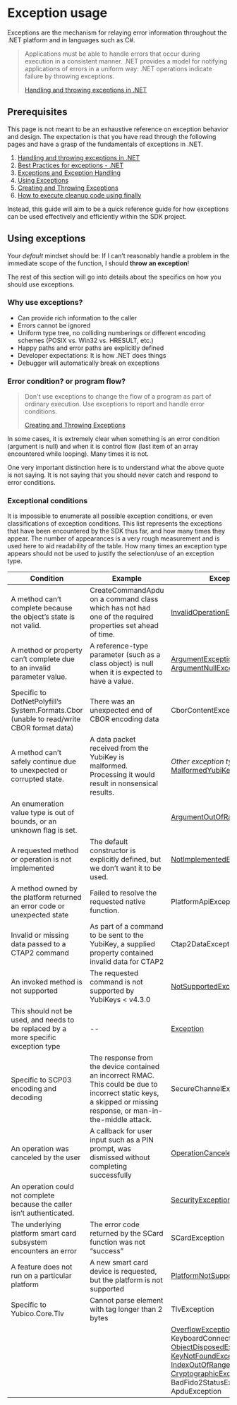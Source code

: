 ﻿<!-- Copyright 2025 Yubico AB

Licensed under the Apache License, Version 2.0 (the "License");
you may not use this file except in compliance with the License.
You may obtain a copy of the License at

    http://www.apache.org/licenses/LICENSE-2.0

Unless required by applicable law or agreed to in writing, software
distributed under the License is distributed on an "AS IS" BASIS,
WITHOUT WARRANTIES OR CONDITIONS OF ANY KIND, either express or implied.
See the License for the specific language governing permissions and
limitations under the License. -->

# Exception usage

Exceptions are the mechanism for relaying error information throughout the .NET platform and in languages
such as C#.

> Applications must be able to handle errors that occur during execution in a consistent manner. .NET provides
> a model for notifying applications of errors in a uniform way: .NET operations indicate failure by throwing
> exceptions.
>
> [Handling and throwing exceptions in .NET](https://docs.microsoft.com/en-us/dotnet/standard/exceptions/)

## Prerequisites

This page is not meant to be an exhaustive reference on exception behavior and design. The expectation is that
you have read through the following pages and have a grasp of the fundamentals of exceptions in .NET.

1. [Handling and throwing exceptions in .NET](https://docs.microsoft.com/en-us/dotnet/standard/exceptions/)
2. [Best Practices for exceptions - .NET](https://docs.microsoft.com/en-us/dotnet/standard/exceptions/best-practices-for-exceptions)
3. [Exceptions and Exception Handling](https://docs.microsoft.com/en-us/dotnet/csharp/programming-guide/exceptions/)
4. [Using Exceptions](https://docs.microsoft.com/en-us/dotnet/csharp/programming-guide/exceptions/using-exceptions)
5. [Creating and Throwing Exceptions](https://docs.microsoft.com/en-us/dotnet/csharp/programming-guide/exceptions/creating-and-throwing-exceptions)
6. [How to execute cleanup code using finally](https://docs.microsoft.com/en-us/dotnet/csharp/programming-guide/exceptions/how-to-execute-cleanup-code-using-finally)

Instead, this guide will aim to be a quick reference guide for how exceptions can be used effectively and
efficiently within the SDK project.

## Using exceptions

Your *default* mindset should be: If I can’t reasonably handle a problem in the immediate scope of the function,
I should **throw an exception**!

The rest of this section will go into details about the specifics on how you should use exceptions.

### Why use exceptions?

- Can provide rich information to the caller
- Errors cannot be ignored
- Uniform type tree, no colliding numberings or different encoding schemes (POSIX vs. Win32 vs. HRESULT, etc.)
- Happy paths and error paths are explicitly defined
- Developer expectations: It is how .NET does things
- Debugger will automatically break on exceptions

### Error condition? or program flow?

> Don't use exceptions to change the flow of a program as part of ordinary execution. Use exceptions to report
> and handle error conditions.
>
> [Creating and Throwing Exceptions](https://docs.microsoft.com/en-us/dotnet/csharp/programming-guide/exceptions/creating-and-throwing-exceptions#things-to-avoid-when-throwing-exceptions)

In some cases, it is extremely clear when something is an error condition (argument is null) and when it is control
flow (last item of an array encountered while looping). Many times it is not.

One very important distinction here is to understand what the above quote is not saying. It is not saying that you
should never catch and respond to error conditions.

### Exceptional conditions

It is impossible to enumerate all possible exception conditions, or even classifications of exception conditions.
This list represents the exceptions that have been encountered by the SDK thus far, and how many times they appear.
The number of appearances is a very rough measurement and is used here to aid readability of the table. How many
times an exception type appears should not be used to justify the selection/use of an exception type.

| Condition                                                                                | Example                                                                                                                                                           | Exception type                                                                                                                                                                                                                                                                                                                                                                                                                                                                                                                                                                                                                                                                                                | Appearances |
|------------------------------------------------------------------------------------------|-------------------------------------------------------------------------------------------------------------------------------------------------------------------|---------------------------------------------------------------------------------------------------------------------------------------------------------------------------------------------------------------------------------------------------------------------------------------------------------------------------------------------------------------------------------------------------------------------------------------------------------------------------------------------------------------------------------------------------------------------------------------------------------------------------------------------------------------------------------------------------------------|-------------|
| A method can’t complete because the object’s state is not valid.                         | CreateCommandApdu on a command class which has not had one of the required properties set ahead of time.                                                          | [InvalidOperationException](https://docs.microsoft.com/en-us/dotnet/api/system.invalidoperationexception?view=net-5.0)                                                                                                                                                                                                                                                                                                                                                                                                                                                                                                                                                                                        | 193         |
| A method or property can’t complete due to an invalid parameter value.                   | A reference-type parameter (such as a class object) is null when it is expected to have a value.                                                                  | [ArgumentException](https://docs.microsoft.com/en-us/dotnet/api/system.argumentexception?view=net-5.0)<br>[ArgumentNullException](https://docs.microsoft.com/en-us/dotnet/api/system.argumentnullexception?view=net-5.0)                                                                                                                                                                                                                                                                                                                                                                                                                                                                                      | 139<br>136  |
| Specific to DotNetPolyfill’s System.Formats.Cbor (unable to read/write CBOR format data) | There was an unexpected end of CBOR encoding data                                                                                                                 | CborContentException                                                                                                                                                                                                                                                                                                                                                                                                                                                                                                                                                                                                                                                                                          | 48          |
| A method can’t safely continue due to unexpected or corrupted state.                     | A data packet received from the YubiKey is malformed. Processing it would result in nonsensical results.                                                          | *Other exception types possible*<br>[MalformedYubiKeyResponseException](https://docs.yubico.com/yesdk/api/Yubico.YubiKey.MalformedYubiKeyResponseException.html)                                                                                                                                                                                                                                                                                                                                                                                                                                                                                                                                              | --<br>35    |
| An enumeration value type is out of bounds, or an unknown flag is set.                   |                                                                                                                                                                   | [ArgumentOutOfRangeException](https://docs.microsoft.com/en-us/dotnet/api/system.argumentoutofrangeexception?view=net-5.0)                                                                                                                                                                                                                                                                                                                                                                                                                                                                                                                                                                                    | 29          |
| A requested method or operation is not implemented                                       | The default constructor is explicitly defined, but we don’t want it to be used.                                                                                   | [NotImplementedException](https://docs.microsoft.com/en-us/dotnet/api/system.notimplementedexception?view=net-5.0)                                                                                                                                                                                                                                                                                                                                                                                                                                                                                                                                                                                            | 26          |
| A method owned by the platform returned an error code or unexpected state                | Failed to resolve the requested native function.                                                                                                                  | PlatformApiException                                                                                                                                                                                                                                                                                                                                                                                                                                                                                                                                                                                                                                                                                          | 25          |
| Invalid or missing data passed to a CTAP2 command                                        | As part of a command to be sent to the YubiKey, a supplied property contained invalid data for CTAP2                                                              | Ctap2DataException                                                                                                                                                                                                                                                                                                                                                                                                                                                                                                                                                                                                                                                                                            | 19          |
| An invoked method is not supported                                                       | The requested command is not supported by YubiKeys < v4.3.0                                                                                                       | [NotSupportedException](https://docs.microsoft.com/en-us/dotnet/api/system.notsupportedexception?view=net-5.0)                                                                                                                                                                                                                                                                                                                                                                                                                                                                                                                                                                                                | 15          |
| This should not be used, and needs to be replaced by a more specific exception type      | --                                                                                                                                                                | [Exception](https://docs.microsoft.com/en-us/dotnet/api/system.exception?view=net-5.0)                                                                                                                                                                                                                                                                                                                                                                                                                                                                                                                                                                                                                        | 12          |
| Specific to SCP03 encoding and decoding                                                  | The response from the device contained an incorrect RMAC. This could be due to incorrect static keys, a skipped or missing response, or man-in-the-middle attack. | SecureChannelException                                                                                                                                                                                                                                                                                                                                                                                                                                                                                                                                                                                                                                                                                        | 9           |
| An operation was canceled by the user                                                    | A callback for user input such as a PIN prompt, was dismissed without completing successfully                                                                     | [OperationCanceledException](https://docs.microsoft.com/en-us/dotnet/api/system.operationcanceledexception?view=net-5.0)                                                                                                                                                                                                                                                                                                                                                                                                                                                                                                                                                                                      | 9           |
| An operation could not complete because the caller isn’t authenticated.                  |                                                                                                                                                                   | [SecurityException](https://docs.microsoft.com/en-us/dotnet/api/system.security.securityexception?view=net-5.0)                                                                                                                                                                                                                                                                                                                                                                                                                                                                                                                                                                                               | 8           |
| The underlying platform smart card subsystem encounters an error                         | The error code returned by the SCard function was not “success”                                                                                                   | SCardException                                                                                                                                                                                                                                                                                                                                                                                                                                                                                                                                                                                                                                                                                                | 8           |
| A feature does not run on a particular platform                                          | A new smart card device is requested, but the platform is not supported                                                                                           | [PlatformNotSupportedException](https://docs.microsoft.com/en-us/dotnet/api/system.platformnotsupportedexception?view=net-5.0)                                                                                                                                                                                                                                                                                                                                                                                                                                                                                                                                                                                | 7           |
| Specific to Yubico.Core.Tlv                                                              | Cannot parse element with tag longer than 2 bytes                                                                                                                 | TlvException                                                                                                                                                                                                                                                                                                                                                                                                                                                                                                                                                                                                                                                                                                  | 6           |
|                                                                                          |                                                                                                                                                                   | [OverflowException](https://docs.microsoft.com/en-us/dotnet/api/system.overflowexception?view=net-5.0)<br>KeyboardConnectionException<br>[ObjectDisposedException](https://docs.microsoft.com/en-us/dotnet/api/system.objectdisposedexception?view=net-5.0)<br>[KeyNotFoundException](https://docs.microsoft.com/en-us/dotnet/api/system.collections.generic.keynotfoundexception?view=net-5.0)<br>[IndexOutOfRangeException](https://docs.microsoft.com/en-us/dotnet/api/system.indexoutofrangeexception?view=net-5.0)<br>[CryptographicException](https://docs.microsoft.com/en-us/dotnet/api/system.security.cryptography.cryptographicexception?view=net-5.0)<br>BadFido2StatusException<br>ApduException | 5>          |
